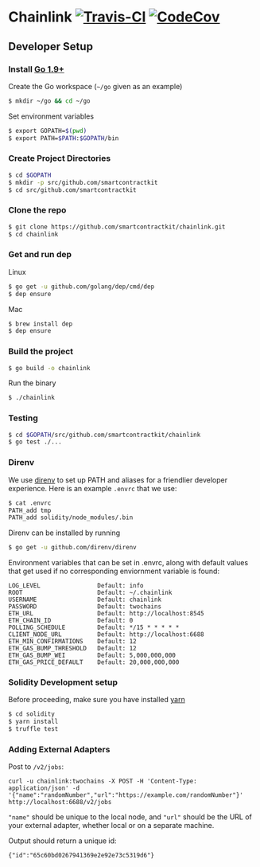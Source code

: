 # Chainlink [![Travis-CI](https://travis-ci.com/smartcontractkit/chainlink.svg?token=55tBxbZKUxXXNcTx1P6u&branch=master)](https://travis-ci.com/smartcontractkit/chainlink) [![CodeCov](https://codecov.io/gh/smartcontractkit/chainlink/branch/master/graph/badge.svg?token=1LacYNWKro)](https://codecov.io/gh/smartcontractkit/chainlink)


## Developer Setup

### Install [Go 1.9+](https://golang.org/dl/)

Create the Go workspace (`~/go` given as an example)

```bash
$ mkdir ~/go && cd ~/go
```

Set environment variables

```bash
$ export GOPATH=$(pwd)
$ export PATH=$PATH:$GOPATH/bin
```

### Create Project Directories

```bash
$ cd $GOPATH
$ mkdir -p src/github.com/smartcontractkit
$ cd src/github.com/smartcontractkit
```

### Clone the repo

```bash
$ git clone https://github.com/smartcontractkit/chainlink.git
$ cd chainlink
```

### Get and run dep

Linux

```bash
$ go get -u github.com/golang/dep/cmd/dep
$ dep ensure
```

Mac

```bash
$ brew install dep
$ dep ensure
```

### Build the project

```bash
$ go build -o chainlink
```

Run the binary

```bash
$ ./chainlink
```

### Testing

```bash
$ cd $GOPATH/src/github.com/smartcontractkit/chainlink
$ go test ./...
```

### Direnv

We use [direnv](https://github.com/direnv/direnv/) to set up PATH and aliases 
for a friendlier developer experience. Here is an example `.envrc` that we use:

```bash
$ cat .envrc
PATH_add tmp
PATH_add solidity/node_modules/.bin
```

Direnv can be installed by running

```bash
$ go get -u github.com/direnv/direnv
```

Environment variables that can be set in .envrc, along with default values that get used if no corresponding enviornment variable is found:

    LOG_LEVEL                Default: info
    ROOT                     Default: ~/.chainlink
    USERNAME                 Default: chainlink
    PASSWORD                 Default: twochains
    ETH_URL                  Default: http://localhost:8545
    ETH_CHAIN_ID             Default: 0
    POLLING_SCHEDULE         Default: */15 * * * * *
    CLIENT_NODE_URL          Default: http://localhost:6688
    ETH_MIN_CONFIRMATIONS    Default: 12
    ETH_GAS_BUMP_THRESHOLD   Default: 12
    ETH_GAS_BUMP_WEI         Default: 5,000,000,000
    ETH_GAS_PRICE_DEFAULT    Default: 20,000,000,000

### Solidity Development setup

Before proceeding, make sure you have installed [yarn](https://yarnpkg.com/lang/en/docs/install)

```bash
$ cd solidity
$ yarn install
$ truffle test
```

### Adding External Adapters

Post to `/v2/jobs`:

```shell
curl -u chainlink:twochains -X POST -H 'Content-Type: application/json' -d '{"name":"randomNumber","url":"https://example.com/randomNumber"}' http://localhost:6688/v2/jobs
```

`"name"` should be unique to the local node, and `"url"` should be the URL of your external adapter, whether local or on a separate machine.

Output should return a unique id:

```shell
{"id":"65c60bd0267941369e2e92e73c5319d6"}
```